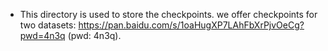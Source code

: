* This directory is used to store the checkpoints. we offer checkpoints for two datasets: https://pan.baidu.com/s/1oaHugXP7LAhFbXrPjvOeCg?pwd=4n3q (pwd: 4n3q). 
